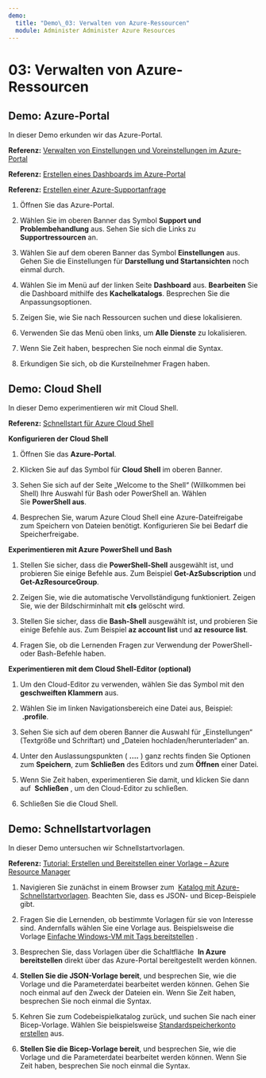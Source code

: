 ```yaml
---
demo:
  title: "Demo\_03: Verwalten von Azure-Ressourcen"
  module: Administer Administer Azure Resources
---
```

# 03: Verwalten von Azure-Ressourcen

## Demo: Azure-Portal

In dieser Demo erkunden wir das Azure-Portal.

**Referenz:** [Verwalten von Einstellungen und Voreinstellungen im Azure-Portal](https://docs.microsoft.com/azure/azure-portal/set-preferences)

**Referenz:** [Erstellen eines Dashboards im Azure-Portal](https://docs.microsoft.com/azure/azure-portal/azure-portal-dashboards)

**Referenz:** [Erstellen einer Azure-Supportanfrage](https://docs.microsoft.com/azure/azure-portal/supportability/how-to-create-azure-support-request)

1. Öffnen Sie das Azure-Portal.

1. Wählen Sie im oberen Banner das Symbol **Support und Problembehandlung** aus. Sehen Sie sich die Links zu **Supportressourcen** an. 

1. Wählen Sie auf dem oberen Banner das Symbol **Einstellungen** aus. Gehen Sie die Einstellungen für **Darstellung und Startansichten** noch einmal durch. 

1. Wählen Sie im Menü auf der linken Seite **Dashboard** aus. **Bearbeiten** Sie die Dashboard mithilfe des **Kachelkatalogs**. Besprechen Sie die Anpassungsoptionen.

1. Zeigen Sie, wie Sie nach Ressourcen suchen und diese lokalisieren.

1. Verwenden Sie das Menü oben links, um **Alle Dienste** zu lokalisieren. 

1. Wenn Sie Zeit haben, besprechen Sie noch einmal die Syntax.
   
1. Erkundigen Sie sich, ob die Kursteilnehmer Fragen haben.

## Demo: Cloud Shell

In dieser Demo experimentieren wir mit Cloud Shell.

**Referenz:** [Schnellstart für Azure Cloud Shell](https://learn.microsoft.com/en-us/azure/cloud-shell/quickstart?tabs=azurecli)

**Konfigurieren der Cloud Shell**

1.  Öffnen Sie das **Azure-Portal**.

1.  Klicken Sie auf das Symbol für **Cloud Shell** im oberen Banner.

1.  Sehen Sie sich auf der Seite „Welcome to the Shell“ (Willkommen bei Shell) Ihre Auswahl für Bash oder PowerShell an. Wählen Sie **PowerShell aus**.

1.  Besprechen Sie, warum Azure Cloud Shell eine Azure-Dateifreigabe zum Speichern von Dateien benötigt. Konfigurieren Sie bei Bedarf die Speicherfreigabe. 

**Experimentieren mit Azure PowerShell und Bash**

1. Stellen Sie sicher, dass die **PowerShell-Shell** ausgewählt ist, und probieren Sie einige Befehle aus. Zum Beispiel **Get-AzSubscription** und **Get-AzResourceGroup**.

1. Zeigen Sie, wie die automatische Vervollständigung funktioniert. Zeigen Sie, wie der Bildschirminhalt mit **cls** gelöscht wird. 

1. Stellen Sie sicher, dass die **Bash-Shell** ausgewählt ist, und probieren Sie einige Befehle aus. Zum Beispiel **az account list** und **az resource list**.

1. Fragen Sie, ob die Lernenden Fragen zur Verwendung der PowerShell- oder Bash-Befehle haben. 

**Experimentieren mit dem Cloud Shell-Editor (optional)**

1. Um den Cloud-Editor zu verwenden, wählen Sie das Symbol mit den **geschweiften Klammern** aus.

1. Wählen Sie im linken Navigationsbereich eine Datei aus, Beispiel:  **.profile**.

1. Sehen Sie sich auf dem oberen Banner die Auswahl für „Einstellungen“ (Textgröße und Schriftart) und „Dateien hochladen/herunterladen“ an.

1. Unter den Auslassungspunkten ( **\....** ) ganz rechts finden Sie Optionen zum **Speichern**, zum **Schließen** des Editors und zum **Öffnen** einer Datei.

1. Wenn Sie Zeit haben, experimentieren Sie damit, und klicken Sie dann auf  **Schließen** , um den Cloud-Editor zu schließen.

1. Schließen Sie die Cloud Shell.

## Demo: Schnellstartvorlagen

In dieser Demo untersuchen wir Schnellstartvorlagen.

**Referenz:** [Tutorial: Erstellen und Bereitstellen einer Vorlage – Azure Resource Manager](https://docs.microsoft.com/en-us/azure/azure-resource-manager/templates/template-tutorial-create-first-template?tabs=azure-powershell)

1. Navigieren Sie zunächst in einem Browser zum  [Katalog mit Azure-Schnellstartvorlagen](https://learn.microsoft.com/en-us/samples/browse/?expanded=azure&products=azure-resource-manager). Beachten Sie, dass es JSON- und Bicep-Beispiele gibt. 

1. Fragen Sie die Lernenden, ob bestimmte Vorlagen für sie von Interesse sind. Andernfalls wählen Sie eine Vorlage aus. Beispielsweise die Vorlage [Einfache Windows-VM mit Tags bereitstellen](https://learn.microsoft.com/en-us/samples/azure/azure-quickstart-templates/vm-tags/) .

1. Besprechen Sie, dass Vorlagen über die Schaltfläche  **In Azure bereitstellen** direkt über das Azure-Portal bereitgestellt werden können.

1. **Stellen Sie die JSON-Vorlage bereit**, und besprechen Sie, wie die Vorlage und die Parameterdatei bearbeitet werden können. Gehen Sie noch einmal auf den Zweck der Dateien ein. Wenn Sie Zeit haben, besprechen Sie noch einmal die Syntax. 

1. Kehren Sie zum Codebeispielkatalog zurück, und suchen Sie nach einer Bicep-Vorlage. Wählen Sie beispielsweise [Standardspeicherkonto erstellen](https://learn.microsoft.com/en-us/samples/azure/azure-quickstart-templates/storage-account-create/) aus. 

1. **Stellen Sie die Bicep-Vorlage bereit**, und besprechen Sie, wie die Vorlage und die Parameterdatei bearbeitet werden können. Wenn Sie Zeit haben, besprechen Sie noch einmal die Syntax. 
